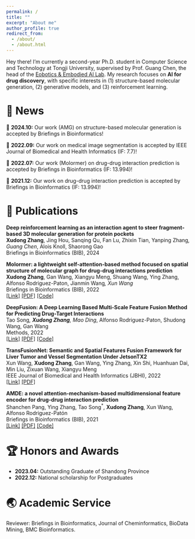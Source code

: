 ```yaml
---
permalink: /
title: ""
excerpt: "About me"
author_profile: true
redirect_from: 
  - /about/
  - /about.html
---
```


Hey there! I’m currently a second-year Ph.D. student in Computer Science and Technology at Tongji University, supervised by Prof. Guang Chen, the head of the [Eobotics & Embodied AI Lab](https://ispc-group.github.io/). My research focuses on **AI for drug discovery**, with specific interests in (1) structure-based molecular generation, (2) generative models, and (3) reinforcement learning.

&#x1F4E3; News
======
&#x1F389; **2024.10:** Our work (AMG) on structure-based molecular generation is accepted by Briefings in Bioinformatics!

&#x1F389; **2022.09:** Our work on medical image segmentation is accepted by IEEE Journal of Biomedical and Health Informatics (IF: 7.7)!

&#x1F389; **2022.07:** Our work (Molormer) on drug-drug interaction prediction is accepted by Briefings in Bioinformatics (IF: 13.994)!

&#x1F389; **2021.12:** Our work on drug-drug interaction prediction is accepted by Briefings in Bioinformatics (IF: 13.994)!



&#128221; Publications
======
**Deep reinforcement learning as an interaction agent to steer fragment-based 3D molecular generation for protein pockets**  
**Xudong Zhang**, Jing Hou, Sanqing Qu, Fan Lu, Zhixin Tian, Yanping Zhang<sup>*</sup>, Guang Chen<sup>*</sup>, Alois Knoll, Shaorong Gao  
Briefings in Bioinformatics (BIB), 2024 

**Molormer: a lightweight self-attention-based method focused on spatial structure of molecular graph for drug-drug interactions prediction**  
**Xudong Zhang**, Gan Wang, Xiangyu Meng, Shuang Wang, Ying Zhang, Alfonso Rodriguez-Paton, Jianmin Wang<sup>*</sup>, Xun Wang<sup>*</sup>  
Briefings in Bioinformatics (BIB), 2022  
[[Link]](https://doi.org/10.1093/bib/bbac296) [[PDF]](files/molormer.pdf) [[Code]](https://github.com/IsXudongZhang/Molormer)

**DeepFusion: A Deep Learning Based Multi-Scale Feature Fusion Method for Predicting Drug-Target Interactions**  
Tao Song<sup>*</sup>, **Xudong Zhang**, Mao Ding<sup>*</sup>, Alfonso Rodriguez-Paton, Shudong Wang, Gan Wang  
Methods, 2022  
[[Link]](https://www.sciencedirect.com/science/article/abs/pii/S1046202322000378?via%3Dihub) [[PDF]](files/deepfusion.pdf) [[Code]](https://github.com/IsXudongZhang/DeepFusion)

**TransFusionNet: Semantic and Spatial Features Fusion Framework for Liver Tumor and Vessel Segmentation Under JetsonTX2**  
Xun Wang, **Xudong Zhang**, Gan Wang, Ying Zhang, Xin Shi, Huanhuan Dai, Min Liu, Zixuan Wang, Xiangyu Meng  
IEEE Journal of Biomedical and Health Informatics (JBHI), 2022  
[[Link]](https://ieeexplore.ieee.org/document/9893911) [[PDF]](files/jbi.pdf) 

**AMDE: a novel attention-mechanism-based multidimensional feature encoder for drug-drug interaction prediction**  
Shanchen Pang, Ying Zhang, Tao Song<sup>*</sup>, **Xudong Zhang**, Xun Wang, Alfonso Rodriguez-Patón  
Briefings in Bioinformatics (BIB), 2021  
[[Link]](https://doi.org/10.1093/bib/bbab545) [[PDF]](files/AMDE.pdf) [[Code]](https://github.com/wan-YingZ/AMDE-master)  



&#x1F3C6; Honors and Awards
======
* **2023.04:** Outstanding Graduate of Shandong Province
* **2022.12:** National scholarship for Postgraduates

&#x1F30F; Academic Service
======
Reviewer: Briefings in Bioinformatics, Journal of Cheminformatics, BioData Mining, BMC Bioinformatics.
